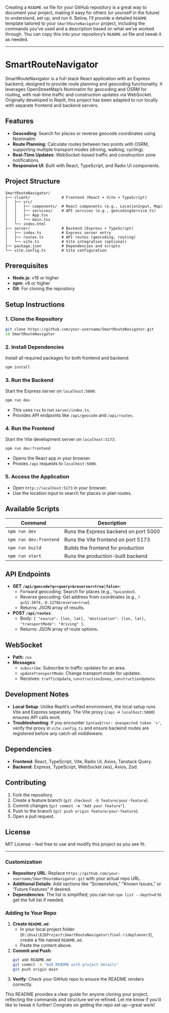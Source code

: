 Creating a `README.md` file for your GitHub repository is a great way to document your project, making it easy for others (or yourself in the future) to understand, set up, and run it. Below, I’ll provide a detailed `README` template tailored to your `SmartRouteNavigator` project, including the commands you’ve used and a description based on what we’ve worked through. You can copy this into your repository’s `README.md` file and tweak it as needed.

---

# SmartRouteNavigator

SmartRouteNavigator is a full-stack React application with an Express backend, designed to provide route planning and geocoding functionality. It leverages OpenStreetMap’s Nominatim for geocoding and OSRM for routing, with real-time traffic and construction updates via WebSocket. Originally developed in Replit, this project has been adapted to run locally with separate frontend and backend servers.

## Features
- **Geocoding**: Search for places or reverse geocode coordinates using Nominatim.
- **Route Planning**: Calculate routes between two points with OSRM, supporting multiple transport modes (driving, walking, cycling).
- **Real-Time Updates**: WebSocket-based traffic and construction zone notifications.
- **Responsive UI**: Built with React, TypeScript, and Radix UI components.

## Project Structure
```
SmartRouteNavigator/
├── client/              # Frontend (React + Vite + TypeScript)
│   ├── src/
│   │   ├── components/  # React components (e.g., LocationInput, Map)
│   │   ├── services/    # API services (e.g., geocodingService.ts)
│   │   ├── App.tsx
│   │   └── main.tsx
│   └── index.html
├── server/              # Backend (Express + TypeScript)
│   ├── index.ts         # Express server entry
│   ├── routes.ts        # API routes (geocoding, routing)
│   └── vite.ts          # Vite integration (optional)
├── package.json         # Dependencies and scripts
└── vite.config.ts       # Vite configuration
```

## Prerequisites
- **Node.js**: v18 or higher
- **npm**: v8 or higher
- **Git**: For cloning the repository

## Setup Instructions

### 1. Clone the Repository
```bash
git clone https://github.com/your-username/SmartRouteNavigator.git
cd SmartRouteNavigator
```

### 2. Install Dependencies
Install all required packages for both frontend and backend:
```bash
npm install
```

### 3. Run the Backend
Start the Express server on `localhost:5000`:
```bash
npm run dev
```
- This uses `tsx` to run `server/index.ts`.
- Provides API endpoints like `/api/geocode` and `/api/routes`.

### 4. Run the Frontend
Start the Vite development server on `localhost:5173`:
```bash
npm run dev:frontend
```
- Opens the React app in your browser.
- Proxies `/api` requests to `localhost:5000`.

### 5. Access the Application
- Open `http://localhost:5173` in your browser.
- Use the location input to search for places or plan routes.

## Available Scripts
| Command            | Description                              |
|--------------------|------------------------------------------|
| `npm run dev`      | Runs the Express backend on port 5000   |
| `npm run dev:frontend` | Runs the Vite frontend on port 5173 |
| `npm run build`    | Builds the frontend for production      |
| `npm run start`    | Runs the production-built backend       |

## API Endpoints
- **GET `/api/geocode?q=<query>&reverse=<true|false>`**:
  - Forward geocoding: Search for places (e.g., `?q=London`).
  - Reverse geocoding: Get address from coordinates (e.g., `?q=51.5074,-0.1278&reverse=true`).
  - Returns: JSON array of results.
- **POST `/api/routes`**:
  - Body: `{ "source": [lon, lat], "destination": [lon, lat], "transportMode": "driving" }`.
  - Returns: JSON array of route options.

## WebSocket
- **Path**: `/ws`
- **Messages**:
  - `subscribe`: Subscribe to traffic updates for an area.
  - `updateTransportMode`: Change transport mode for updates.
  - Receives: `trafficUpdate`, `constructionZones`, `constructionUpdate`.

## Development Notes
- **Local Setup**: Unlike Replit’s unified environment, the local setup runs Vite and Express separately. The Vite proxy (`/api` → `localhost:5000`) ensures API calls work.
- **Troubleshooting**: If you encounter `SyntaxError: Unexpected token '<'`, verify the proxy in `vite.config.ts` and ensure backend routes are registered before any catch-all middleware.

## Dependencies
- **Frontend**: React, TypeScript, Vite, Radix UI, Axios, Tanstack Query.
- **Backend**: Express, TypeScript, WebSocket (ws), Axios, Zod.

## Contributing
1. Fork the repository.
2. Create a feature branch (`git checkout -b feature/your-feature`).
3. Commit changes (`git commit -m "Add your feature"`).
4. Push to the branch (`git push origin feature/your-feature`).
5. Open a pull request.

## License
MIT License - feel free to use and modify this project as you see fit.

---

### Customization
- **Repository URL**: Replace `https://github.com/your-username/SmartRouteNavigator.git` with your actual repo URL.
- **Additional Details**: Add sections like “Screenshots,” “Known Issues,” or “Future Features” if desired.
- **Dependencies**: The list is simplified; you can run `npm list --depth=0` to get the full list if needed.

### Adding to Your Repo
1. **Create `README.md`**:
   - In your local project folder (`D:\Dsai\E2EProject\SmartRouteNavigator\final-rideplanner3`), create a file named `README.md`.
   - Paste the content above.
2. **Commit and Push**:
   ```bash
   git add README.md
   git commit -m "Add README with project details"
   git push origin main
   ```
3. **Verify**: Check your GitHub repo to ensure the README renders correctly.

This README provides a clear guide for anyone cloning your project, reflecting the commands and structure we’ve refined. Let me know if you’d like to tweak it further! Congrats on getting the repo set up—great work!
